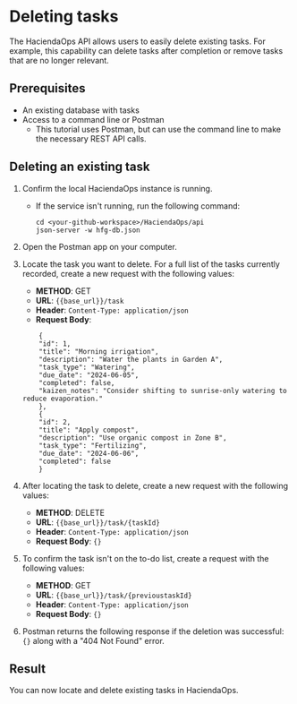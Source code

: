 # Deleting tasks

The HaciendaOps API allows users to easily delete existing tasks. For example, this capability can delete tasks after completion
or remove tasks that are no longer relevant.

## Prerequisites

* An existing database with tasks
* Access to a command line or Postman
    * This tutorial uses Postman, but can use the command line to make the necessary REST API calls.

## Deleting an existing task

1. Confirm the local HaciendaOps instance is running.
   * If the service isn't running, run the following command:

     ```shell
     cd <your-github-workspace>/HaciendaOps/api
     json-server -w hfg-db.json

2. Open the Postman app on your computer.
3. Locate the task you want to delete. For a full list of the tasks currently recorded, create a new request
   with the following values:
    * **METHOD**: GET
    * **URL**: `{{base_url}}/task`
    * **Header**: `Content-Type: application/json`
    * **Request Body**:

    ```
        {   
        "id": 1,
        "title": "Morning irrigation",
        "description": "Water the plants in Garden A",
        "task_type": "Watering",
        "due_date": "2024-06-05",
        "completed": false,
        "kaizen_notes": "Consider shifting to sunrise-only watering to reduce evaporation."
        },
        {
        "id": 2,
        "title": "Apply compost",
        "description": "Use organic compost in Zone B",
        "task_type": "Fertilizing",
        "due_date": "2024-06-06",
        "completed": false
        }

4. After locating the task to delete, create a new request with the following values:
    * **METHOD**: DELETE
    * **URL**: `{{base_url}}/task/{taskId}`
    * **Header**: `Content-Type: application/json`
    * **Request Body**: `{}`
5. To confirm the task isn't on the to-do list, create a request with the following values:
    * **METHOD**: GET
    * **URL**: `{{base_url}}/task/{previoustaskId}`
    * **Header**: `Content-Type: application/json`
    * **Request Body**: `{}`
6. Postman returns the following response if the deletion was successful: `{}` along with a "404 Not Found" error.

## Result

You can now locate and delete existing tasks in HaciendaOps.
